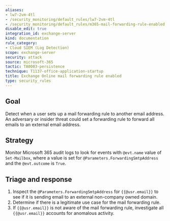 ```yaml
---
aliases:
- lw7-2vm-4tl
- /security_monitoring/default_rules/lw7-2vm-4tl
- /security_monitoring/default_rules/m365-mail-forwarding-rule-enabled
disable_edit: true
integration_id: exchange-server
kind: documentation
rule_category:
- Cloud SIEM (Log Detection)
scope: exchange-server
security: attack
source: microsoft-365
tactic: TA0003-persistence
technique: T1137-office-application-startup
title: Exchange Online mail forwarding rule enabled
type: security_rules
---
```


## Goal
Detect when a user sets up a mail forwarding rule to another email address. An adversary or insider threat could set a forwarding rule to forward all emails to an external email address.

## Strategy
Monitor Microsoft 365 audit logs to look for events with `@evt.name` value of `Set-Mailbox`, where a value is set for `@Parameters.ForwardingSmtpAddress` and the `@evt.outcome` is `True`.

## Triage and response
1. Inspect the `@Parameters.ForwardingSmtpAddress` for `{{@usr.email}}` to see if it is sending email to an external non-company owned domain.
2. Determine if there is a legitimate use case for the mail forwarding rule.
3. If `{{@usr.email}}` is not aware of the mail forwarding rule, investigate all `{{@usr.email}}` accounts for anomalous activity.
